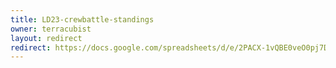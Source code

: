 ```yaml
---
title: LD23-crewbattle-standings
owner: terracubist
layout: redirect
redirect: https://docs.google.com/spreadsheets/d/e/2PACX-1vQBE0veO0pj7DvbltL04uXAdIr5oufB-faSWzZsQuGhRyseBzQOKLTP85Iz8bL1GjdBqCIPK_5kvczp/pubhtml?gid=84764371&single=true
---
```

